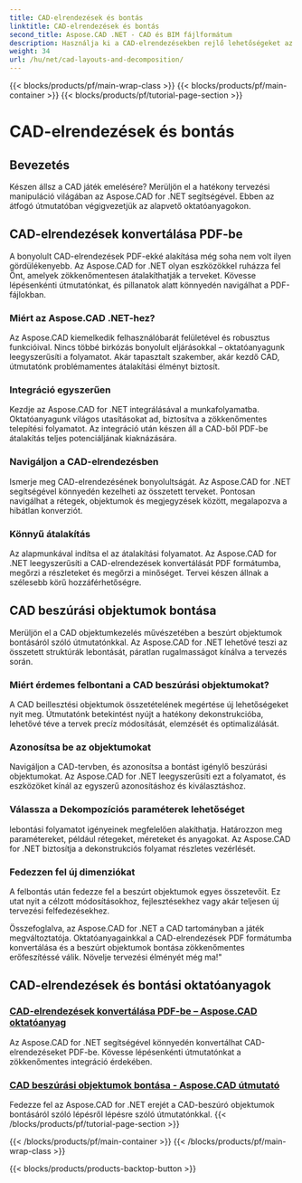 ```yaml
---
title: CAD-elrendezések és bontás
linktitle: CAD-elrendezések és bontás
second_title: Aspose.CAD .NET - CAD és BIM fájlformátum
description: Használja ki a CAD-elrendezésekben rejlő lehetőségeket az Aspose.CAD for .NET segítségével! Útmutatónk segítségével könnyedén konvertálhatja a terveket PDF formátumba. A beszúrt objektumok könnyed lebontásának elsajátítása.
weight: 34
url: /hu/net/cad-layouts-and-decomposition/
---
```


{{< blocks/products/pf/main-wrap-class >}}
{{< blocks/products/pf/main-container >}}
{{< blocks/products/pf/tutorial-page-section >}}

# CAD-elrendezések és bontás




## Bevezetés

Készen állsz a CAD játék emelésére? Merüljön el a hatékony tervezési manipuláció világában az Aspose.CAD for .NET segítségével. Ebben az átfogó útmutatóban végigvezetjük az alapvető oktatóanyagokon.
## CAD-elrendezések konvertálása PDF-be

A bonyolult CAD-elrendezések PDF-ekké alakítása még soha nem volt ilyen gördülékenyebb. Az Aspose.CAD for .NET olyan eszközökkel ruházza fel Önt, amelyek zökkenőmentesen átalakíthatják a terveket. Kövesse lépésenkénti útmutatónkat, és pillanatok alatt könnyedén navigálhat a PDF-fájlokban.

### Miért az Aspose.CAD .NET-hez?

Az Aspose.CAD kiemelkedik felhasználóbarát felületével és robusztus funkcióival. Nincs többé birkózás bonyolult eljárásokkal – oktatóanyagunk leegyszerűsíti a folyamatot. Akár tapasztalt szakember, akár kezdő CAD, útmutatónk problémamentes átalakítási élményt biztosít.

### Integráció egyszerűen

Kezdje az Aspose.CAD for .NET integrálásával a munkafolyamatba. Oktatóanyagunk világos utasításokat ad, biztosítva a zökkenőmentes telepítési folyamatot. Az integráció után készen áll a CAD-ből PDF-be átalakítás teljes potenciáljának kiaknázására.

### Navigáljon a CAD-elrendezésben

Ismerje meg CAD-elrendezésének bonyolultságát. Az Aspose.CAD for .NET segítségével könnyedén kezelheti az összetett terveket. Pontosan navigálhat a rétegek, objektumok és megjegyzések között, megalapozva a hibátlan konverziót.

### Könnyű átalakítás

Az alapmunkával indítsa el az átalakítási folyamatot. Az Aspose.CAD for .NET leegyszerűsíti a CAD-elrendezések konvertálását PDF formátumba, megőrzi a részleteket és megőrzi a minőséget. Tervei készen állnak a szélesebb körű hozzáférhetőségre.

## CAD beszúrási objektumok bontása

Merüljön el a CAD objektumkezelés művészetében a beszúrt objektumok bontásáról szóló útmutatónkkal. Az Aspose.CAD for .NET lehetővé teszi az összetett struktúrák lebontását, páratlan rugalmasságot kínálva a tervezés során.

### Miért érdemes felbontani a CAD beszúrási objektumokat?

A CAD beillesztési objektumok összetételének megértése új lehetőségeket nyit meg. Útmutatónk betekintést nyújt a hatékony dekonstrukcióba, lehetővé téve a tervek precíz módosítását, elemzését és optimalizálását.

### Azonosítsa be az objektumokat

Navigáljon a CAD-tervben, és azonosítsa a bontást igénylő beszúrási objektumokat. Az Aspose.CAD for .NET leegyszerűsíti ezt a folyamatot, és eszközöket kínál az egyszerű azonosításhoz és kiválasztáshoz.

### Válassza a Dekompozíciós paraméterek lehetőséget

lebontási folyamatot igényeinek megfelelően alakíthatja. Határozzon meg paramétereket, például rétegeket, méreteket és anyagokat. Az Aspose.CAD for .NET biztosítja a dekonstrukciós folyamat részletes vezérlését.

### Fedezzen fel új dimenziókat

A felbontás után fedezze fel a beszúrt objektumok egyes összetevőit. Ez utat nyit a célzott módosításokhoz, fejlesztésekhez vagy akár teljesen új tervezési felfedezésekhez.

Összefoglalva, az Aspose.CAD for .NET a CAD tartományban a játék megváltoztatója. Oktatóanyagainkkal a CAD-elrendezések PDF formátumba konvertálása és a beszúrt objektumok bontása zökkenőmentes erőfeszítéssé válik. Növelje tervezési élményét még ma!"
## CAD-elrendezések és bontási oktatóanyagok
### [CAD-elrendezések konvertálása PDF-be – Aspose.CAD oktatóanyag](./converting-cad-layouts-to-pdf/)
Az Aspose.CAD for .NET segítségével könnyedén konvertálhat CAD-elrendezéseket PDF-be. Kövesse lépésenkénti útmutatónkat a zökkenőmentes integráció érdekében.
### [CAD beszúrási objektumok bontása - Aspose.CAD útmutató](./decomposing-cad-insert-objects/)
Fedezze fel az Aspose.CAD for .NET erejét a CAD-beszúró objektumok bontásáról szóló lépésről lépésre szóló útmutatónkkal.
{{< /blocks/products/pf/tutorial-page-section >}}

{{< /blocks/products/pf/main-container >}}
{{< /blocks/products/pf/main-wrap-class >}}

{{< blocks/products/products-backtop-button >}}
